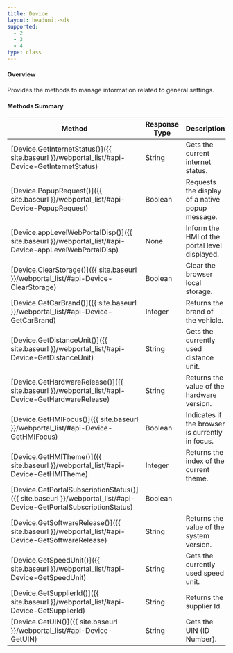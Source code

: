 ```yaml
---
title: Device
layout: headunit-sdk
supported:
  - 2
  - 3
  - 4
type: class
---
```


#### Overview

Provides the methods to manage information related to general settings.

#### Methods Summary

Method | Response Type | Description
-----|----|----
[Device.GetInternetStatus()]({{ site.baseurl }}/webportal_list/#api-Device-GetInternetStatus) | String | Gets the current internet status.
[Device.PopupRequest()]({{ site.baseurl }}/webportal_list/#api-Device-PopupRequest) | Boolean | Requests the display of a native popup message.
[Device.appLevelWebPortalDisp()]({{ site.baseurl }}/webportal_list/#api-Device-appLevelWebPortalDisp) | None | Inform the HMI of the portal level displayed.
[Device.ClearStorage()]({{ site.baseurl }}/webportal_list/#api-Device-ClearStorage) | Boolean | Clear the browser local storage.
[Device.GetCarBrand()]({{ site.baseurl }}/webportal_list/#api-Device-GetCarBrand) | Integer | Returns the brand of the vehicle.
[Device.GetDistanceUnit()]({{ site.baseurl }}/webportal_list/#api-Device-GetDistanceUnit) | String | Gets the currently used distance unit.
[Device.GetHardwareRelease()]({{ site.baseurl }}/webportal_list/#api-Device-GetHardwareRelease) | String | Returns the value of the hardware version.
[Device.GetHMIFocus()]({{ site.baseurl }}/webportal_list/#api-Device-GetHMIFocus) | Boolean | Indicates if the browser is currently in focus.
[Device.GetHMITheme()]({{ site.baseurl }}/webportal_list/#api-Device-GetHMITheme) | Integer | Returns the index of the current theme.
[Device.GetPortalSubscriptionStatus()]({{ site.baseurl }}/webportal_list/#api-Device-GetPortalSubscriptionStatus) | Boolean |
[Device.GetSoftwareRelease()]({{ site.baseurl }}/webportal_list/#api-Device-GetSoftwareRelease) | String | Returns the value of the system version.
[Device.GetSpeedUnit()]({{ site.baseurl }}/webportal_list/#api-Device-GetSpeedUnit) | String | Gets the currently used speed unit.
[Device.GetSupplierId()]({{ site.baseurl }}/webportal_list/#api-Device-GetSupplierId) | String | Returns the supplier Id.
[Device.GetUIN()]({{ site.baseurl }}/webportal_list/#api-Device-GetUIN) | String | Gets the UIN (ID Number).
